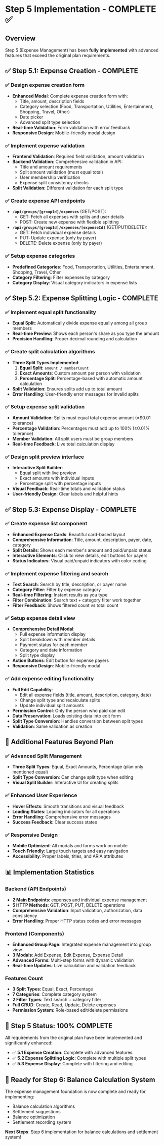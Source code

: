 # Step 5 Implementation - COMPLETE ✅

## Overview
Step 5 (Expense Management) has been **fully implemented** with advanced features that exceed the original plan requirements.

## ✅ Step 5.1: Expense Creation - COMPLETE

### ✅ Design expense creation form
- **Enhanced Modal**: Complete expense creation form with:
  - Title, amount, description fields
  - Category selection (Food, Transportation, Utilities, Entertainment, Shopping, Travel, Other)
  - Date picker
  - Advanced split type selection
- **Real-time Validation**: Form validation with error feedback
- **Responsive Design**: Mobile-friendly modal design

### ✅ Implement expense validation
- **Frontend Validation**: Required field validation, amount validation
- **Backend Validation**: Comprehensive validation in API:
  - Title and amount requirements
  - Split amount validation (must equal total)
  - User membership verification
  - Expense split consistency checks
- **Split Validation**: Different validation for each split type

### ✅ Create expense API endpoints
- **`/api/groups/[groupId]/expenses`** (GET/POST):
  - GET: Fetch all expenses with splits and user details
  - POST: Create new expense with flexible splitting
- **`/api/groups/[groupId]/expenses/[expenseId]`** (GET/PUT/DELETE):
  - GET: Fetch individual expense details
  - PUT: Update expense (only by payer)
  - DELETE: Delete expense (only by payer)

### ✅ Setup expense categories
- **Predefined Categories**: Food, Transportation, Utilities, Entertainment, Shopping, Travel, Other
- **Category Filtering**: Filter expenses by category
- **Category Display**: Visual category indicators in expense lists

## ✅ Step 5.2: Expense Splitting Logic - COMPLETE

### ✅ Implement equal split functionality
- **Equal Split**: Automatically divide expense equally among all group members
- **Real-time Preview**: Shows each person's share as you type the amount
- **Precision Handling**: Proper decimal rounding and calculation

### ✅ Create split calculation algorithms
- **Three Split Types Implemented**:
  1. **Equal Split**: `amount / memberCount`
  2. **Exact Amounts**: Custom amount per person with validation
  3. **Percentage Split**: Percentage-based with automatic amount calculation
- **Split Validation**: Ensures splits add up to total amount
- **Error Handling**: User-friendly error messages for invalid splits

### ✅ Setup expense split validation
- **Amount Validation**: Splits must equal total expense amount (±$0.01 tolerance)
- **Percentage Validation**: Percentages must add up to 100% (±0.01% tolerance)
- **Member Validation**: All split users must be group members
- **Real-time Feedback**: Live total calculation display

### ✅ Design split preview interface
- **Interactive Split Builder**:
  - Equal split with live preview
  - Exact amounts with individual inputs
  - Percentage split with percentage inputs
- **Visual Feedback**: Real-time totals and validation status
- **User-friendly Design**: Clear labels and helpful hints

## ✅ Step 5.3: Expense Display - COMPLETE

### ✅ Create expense list component
- **Enhanced Expense Cards**: Beautiful card-based layout
- **Comprehensive Information**: Title, amount, description, payer, date, category
- **Split Details**: Shows each member's amount and paid/unpaid status
- **Interactive Elements**: Click to view details, edit buttons for payers
- **Status Indicators**: Visual paid/unpaid indicators with color coding

### ✅ Implement expense filtering and search
- **Text Search**: Search by title, description, or payer name
- **Category Filter**: Filter by expense category
- **Real-time Filtering**: Instant results as you type
- **Filter Combination**: Search text + category filter work together
- **Filter Feedback**: Shows filtered count vs total count

### ✅ Setup expense detail view
- **Comprehensive Detail Modal**:
  - Full expense information display
  - Split breakdown with member details
  - Payment status for each member
  - Category and date information
  - Split type display
- **Action Buttons**: Edit button for expense payers
- **Responsive Design**: Mobile-friendly modal

### ✅ Add expense editing functionality
- **Full Edit Capability**:
  - Edit all expense fields (title, amount, description, category, date)
  - Change split type and recalculate splits
  - Update individual split amounts
- **Permission Control**: Only the person who paid can edit
- **Data Preservation**: Loads existing data into edit form
- **Split Type Conversion**: Handles conversion between split types
- **Validation**: Same validation as creation

## 🚀 Additional Features Beyond Plan

### ✅ Advanced Split Management
- **Three Split Types**: Equal, Exact Amounts, Percentage (plan only mentioned equal)
- **Split Type Conversion**: Can change split type when editing
- **Visual Split Builder**: Interactive UI for creating splits

### ✅ Enhanced User Experience
- **Hover Effects**: Smooth transitions and visual feedback
- **Loading States**: Loading indicators for all operations
- **Error Handling**: Comprehensive error messages
- **Success Feedback**: Clear success states

### ✅ Responsive Design
- **Mobile Optimized**: All modals and forms work on mobile
- **Touch Friendly**: Large touch targets and easy navigation
- **Accessibility**: Proper labels, titles, and ARIA attributes

## 📊 Implementation Statistics

### Backend (API Endpoints)
- **2 Main Endpoints**: expenses and individual expense management
- **5 HTTP Methods**: GET, POST, PUT, DELETE operations
- **Comprehensive Validation**: Input validation, authorization, data consistency
- **Error Handling**: Proper HTTP status codes and error messages

### Frontend (Components)
- **Enhanced Group Page**: Integrated expense management into group view
- **3 Modals**: Add Expense, Edit Expense, Expense Detail
- **Advanced Forms**: Multi-step forms with dynamic validation
- **Real-time Updates**: Live calculation and validation feedback

### Features Count
- **3 Split Types**: Equal, Exact, Percentage
- **7 Categories**: Complete category system
- **2 Filter Types**: Text search + category filter
- **Full CRUD**: Create, Read, Update, Delete expenses
- **Permission System**: Role-based edit/delete permissions

## 🎯 Step 5 Status: 100% COMPLETE

All requirements from the original plan have been implemented and significantly enhanced:

- ✅ **5.1 Expense Creation**: Complete with advanced features
- ✅ **5.2 Expense Splitting Logic**: Complete with multiple split types
- ✅ **5.3 Expense Display**: Complete with filtering and editing

## 🚀 Ready for Step 6: Balance Calculation System

The expense management foundation is now complete and ready for implementing:
- Balance calculation algorithms
- Settlement suggestions
- Balance optimization
- Settlement recording system

**Next Steps**: Step 6 implementation for balance calculations and settlement system!
